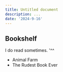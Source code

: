 ```yaml
---
title: Untitled document
description: ...
date: '2024-9-16'
---
```


## Bookshelf

I do read sometimes. '^^ 

- Animal Farm
- The Rudest Book Ever
